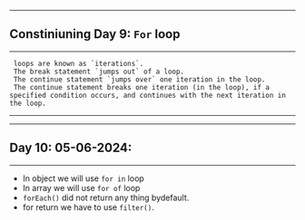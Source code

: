 <hr>

## Constiniuning Day 9: `For` loop
<hr>

> 
     loops are known as `iterations`. 
     The break statement `jumps out` of a loop. 
     The continue statement `jumps over` one iteration in the loop. 
     The continue statement breaks one iteration (in the loop), if a specified condition occurs, and continues with the next iteration in the loop.
<hr>
<hr>

## Day 10: 05-06-2024:
<hr>

- In object we will use `for in` loop
- In array we will use `for of` loop
- `forEach()` did not return any thing bydefault. 
- for return we have to use `filter()`.